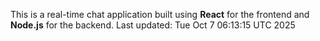 This is a real-time chat application built using **React** for the frontend and **Node.js** for the backend.
Last updated: Tue Oct  7 06:13:15 UTC 2025
